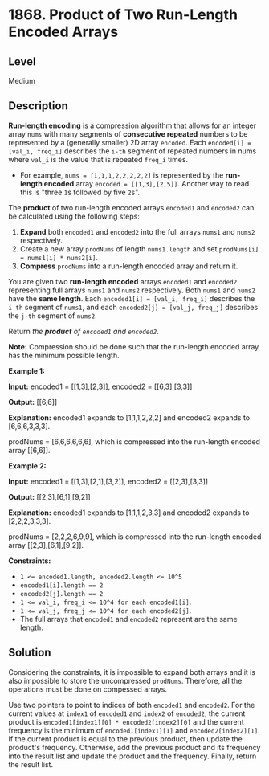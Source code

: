 # 1868. Product of Two Run-Length Encoded Arrays
## Level
Medium

## Description
**Run-length encoding** is a compression algorithm that allows for an integer array `nums` with many segments of **consecutive repeated** numbers to be represented by a (generally smaller) 2D array `encoded`. Each `encoded[i] = [val_i, freq_i]` describes the `i-th` segment of repeated numbers in nums where `val_i` is the value that is repeated `freq_i` times.

* For example, `nums = [1,1,1,2,2,2,2,2]` is represented by the **run-length encoded** array `encoded = [[1,3],[2,5]]`. Another way to read this is "three `1`s followed by five `2`s".

The **product** of two run-length encoded arrays `encoded1` and `encoded2` can be calculated using the following steps:

1. **Expand** both `encoded1` and `encoded2` into the full arrays `nums1` and `nums2` respectively.
2. Create a new array `prodNums` of length `nums1.length` and set `prodNums[i] = nums1[i] * nums2[i]`.
3. **Compress** `prodNums` into a run-length encoded array and return it.

You are given two **run-length encoded** arrays `encoded1` and `encoded2` representing full arrays `nums1` and `nums2` respectively. Both `nums1` and `nums2` have the **same length**. Each `encoded1[i] = [val_i, freq_i]` describes the `i-th` segment of `nums1`, and each `encoded2[j] = [val_j, freq_j]` describes the `j-th` segment of `nums2`.

Return *the **product** of `encoded1` and `encoded2`*.

**Note:** Compression should be done such that the run-length encoded array has the minimum possible length.

**Example 1:**

**Input:** encoded1 = [[1,3],[2,3]], encoded2 = [[6,3],[3,3]]

**Output:** [[6,6]]

**Explanation:** encoded1 expands to [1,1,1,2,2,2] and encoded2 expands to [6,6,6,3,3,3].

prodNums = [6,6,6,6,6,6], which is compressed into the run-length encoded array [[6,6]].

**Example 2:**

**Input:** encoded1 = [[1,3],[2,1],[3,2]], encoded2 = [[2,3],[3,3]]

**Output:** [[2,3],[6,1],[9,2]]

**Explanation:** encoded1 expands to [1,1,1,2,3,3] and encoded2 expands to [2,2,2,3,3,3].

prodNums = [2,2,2,6,9,9], which is compressed into the run-length encoded array [[2,3],[6,1],[9,2]].

**Constraints:**

* `1 <= encoded1.length, encoded2.length <= 10^5`
* `encoded1[i].length == 2`
* `encoded2[j].length == 2`
* `1 <= val_i, freq_i <= 10^4 for each encoded1[i]`.
* `1 <= val_j, freq_j <= 10^4 for each encoded2[j]`.
* The full arrays that `encoded1` and `encoded2` represent are the same length.

## Solution
Considering the constraints, it is impossible to expand both arrays and it is also impossible to store the uncompressed `prodNums`. Therefore, all the operations must be done on compessed arrays.

Use two pointers to point to indices of both `encoded1` and `encoded2`. For the current values at `index1` of `encoded1` and `index2` of `encoded2`, the current product is `encoded1[index1][0] * encoded2[index2][0]` and the current frequency is the minimum of `encoded1[index1][1]` and `encoded2[index2][1]`. If the current product is equal to the previous product, then update the product's frequency. Otherwise, add the previous product and its frequency into the result list and update the product and the frequency. Finally, return the result list.
